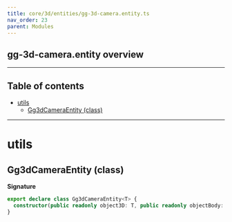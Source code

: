 ```yaml
---
title: core/3d/entities/gg-3d-camera.entity.ts
nav_order: 23
parent: Modules
---
```


## gg-3d-camera.entity overview

---

<h2 class="text-delta">Table of contents</h2>

- [utils](#utils)
  - [Gg3dCameraEntity (class)](#gg3dcameraentity-class)

---

# utils

## Gg3dCameraEntity (class)

**Signature**

```ts
export declare class Gg3dCameraEntity<T> {
  constructor(public readonly object3D: T, public readonly objectBody: IGg3dBody | null = null)
}
```
